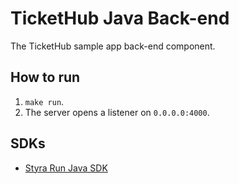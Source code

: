 # TicketHub Java Back-end

The TicketHub sample app back-end component.

## How to run

1. `make run`.
2. The server opens a listener on `0.0.0.0:4000`.

## SDKs

* [Styra Run Java SDK](https://github.com/StyraInc/styra-run-sdk-Java)
